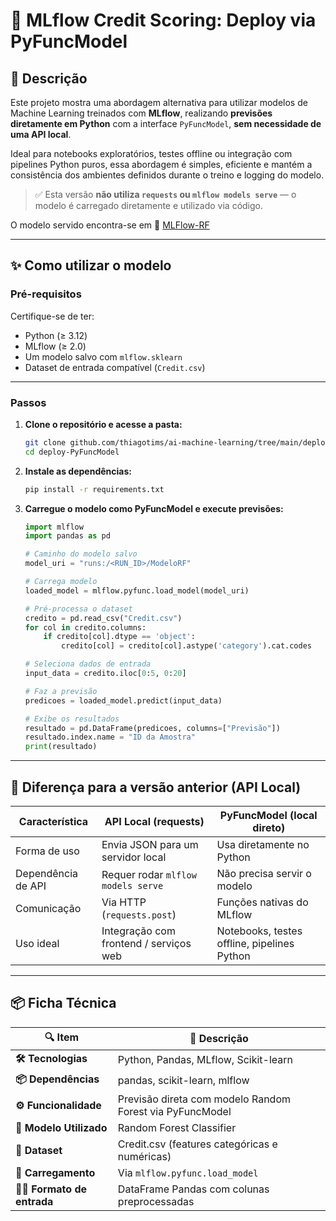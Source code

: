 # 🎯 **MLflow Credit Scoring: Deploy via PyFuncModel**

## 📝 Descrição

Este projeto mostra uma abordagem alternativa para utilizar modelos de Machine Learning treinados com **MLflow**, realizando **previsões diretamente em Python** com a interface `PyFuncModel`, **sem necessidade de uma API local**.

Ideal para notebooks exploratórios, testes offline ou integração com pipelines Python puros, essa abordagem é simples, eficiente e mantém a consistência dos ambientes definidos durante o treino e logging do modelo.

> ✅ Esta versão **não utiliza `requests` ou `mlflow models serve`** — o modelo é carregado diretamente e utilizado via código.

O modelo servido encontra-se em 📁 [MLFlow-RF](https://github.com/thiagotims/ai-machine-learning/tree/main/MLFlow-RF)

---

## ✨ Como utilizar o modelo

### Pré-requisitos

Certifique-se de ter:

- Python (≥ 3.12)
- MLflow (≥ 2.0)
- Um modelo salvo com `mlflow.sklearn`
- Dataset de entrada compatível (`Credit.csv`)

---

### Passos

1. **Clone o repositório e acesse a pasta:**

   ```bash
   git clone github.com/thiagotims/ai-machine-learning/tree/main/deploy-PyFuncModel
   cd deploy-PyFuncModel
   ```

2. **Instale as dependências:**

   ```bash
   pip install -r requirements.txt
   ```

3. **Carregue o modelo como PyFuncModel e execute previsões:**

   ```python
   import mlflow
   import pandas as pd

   # Caminho do modelo salvo
   model_uri = "runs:/<RUN_ID>/ModeloRF"

   # Carrega modelo
   loaded_model = mlflow.pyfunc.load_model(model_uri)

   # Pré-processa o dataset
   credito = pd.read_csv("Credit.csv")
   for col in credito.columns:
       if credito[col].dtype == 'object':
           credito[col] = credito[col].astype('category').cat.codes

   # Seleciona dados de entrada
   input_data = credito.iloc[0:5, 0:20]

   # Faz a previsão
   predicoes = loaded_model.predict(input_data)

   # Exibe os resultados
   resultado = pd.DataFrame(predicoes, columns=["Previsão"])
   resultado.index.name = "ID da Amostra"
   print(resultado)
   ```

---

## 🔄 Diferença para a versão anterior (API Local)

| Característica           | API Local (requests)                                | PyFuncModel (local direto)                      |
|--------------------------|-----------------------------------------------------|-------------------------------------------------|
| Forma de uso             | Envia JSON para um servidor local                   | Usa diretamente no Python                       |
| Dependência de API       | Requer rodar `mlflow models serve`                  | Não precisa servir o modelo                     |
| Comunicação              | Via HTTP (`requests.post`)                          | Funções nativas do MLflow                       |
| Uso ideal                | Integração com frontend / serviços web              | Notebooks, testes offline, pipelines Python     |

---

## 📦 Ficha Técnica

| 🔍 **Item**             | 📄 **Descrição**                                                 |
|-------------------------|------------------------------------------------------------------|
| **🛠️ Tecnologias**      | Python, Pandas, MLflow, Scikit-learn                             |
| **📦 Dependências**     | pandas, scikit-learn, mlflow                                     |
| **⚙️ Funcionalidade**   | Previsão direta com modelo Random Forest via PyFuncModel         |
| **📌 Modelo Utilizado** | Random Forest Classifier                                         |
| **🧪 Dataset**          | Credit.csv (features categóricas e numéricas)                    |
| **🚀 Carregamento**     | Via `mlflow.pyfunc.load_model`                                   |
| **🧑‍🧳 Formato de entrada**| DataFrame Pandas com colunas preprocessadas                     |


